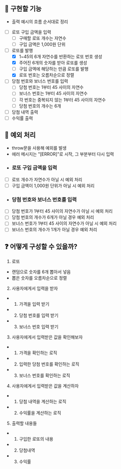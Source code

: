 ## 🚀 구현할 기능

- 출력 예시의 흐름 순서대로 정리

- [ ] 로또 구입 금액을 입력
  - [ ] 구매할 로또 개수는 자연수
  - [ ] 구입 금액은 1,000원 단위
- [ ] 로또를 발행
  - [x] 1~45의 6개 자연수를 반환하는 로또 번호 생성
  - [x] 주어진 6개의 숫자를 받아 로또를 생성
  - [ ] 구입 금액에 해당하는 만큼 로또를 발행
  - [x] 로또 번호는 오름차순으로 정렬
- [ ] 당첨 번호와 보너스 번호를 입력
  - [ ] 당첨 번호는 1부터 45 사이의 자연수
  - [ ] 보너스 번호는 1부터 45 사이의 자연수
  - [ ] 각 번호는 중복되지 않는 1부터 45 사이의 자연수
  - [ ] 당첨 번호의 개수는 6개
- [ ] 당첨 내역 출력
- [ ] 수익률 출력

## 🚨 예외 처리

- throw문을 사용해 예외를 발생
- 에러 메시지는 "[ERROR]"로 시작, 그 부분부터 다시 입력
- ### 로또 구입 금액을 입력
- [ ] 로또 개수가 자연수가 아닐 시 예외 처리
- [ ] 구입 금액이 1,000원 단위가 아닐 시 예외 처리
- ### 당첨 번호와 보너스 번호를 입력
- [ ] 당첨 번호가 1부터 45 사이의 자연수가 아닐 시 예외 처리
- [ ] 당첨 번호의 개수가 6개가 아닐 경우 예외 처리
- [ ] 보너스 번호가 1부터 45 사이의 자연수가 아닐 시 예외 처리
- [ ] 보너스 번호의 개수가 1개가 아닐 경우 예외 처리

## ❓ 어떻게 구성할 수 있을까?

1. 로또

- 랜덤으로 숫자를 6개 뽑아서 넣음
- 뽑은 숫자를 오름차순으로 정렬

2. 사용자에게서 입력을 받자

- 1. 가격을 입력 받기
- 2. 당첨 번호를 입력 받기
- 3. 보너스 번호 입력 받기

3. 사용자에게서 입력받은 값을 확인해보자

- 1. 가격을 확인하는 로직
- 2. 입력한 당첨 번호를 확인하는 로직
- 3. 보너스 번호를 확인하는 로직

4. 사용자에게서 입력받은 값을 계산하자

- 1. 당첨 내역을 계산하는 로직
- 2. 수익률을 계산하는 로직

5. 출력할 내용들

- 1. 구입한 로또의 내용
- 2. 당첨내역
- 3. 수익률
